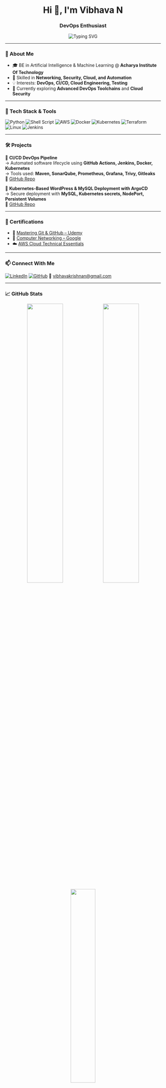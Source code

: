 <h1 align="center">Hi 👋, I'm Vibhava N</h1>
<h3 align="center"> DevOps Enthusiast</h3>

<p align="center">
<img src="https://readme-typing-svg.demolab.com?font=Fira+Code&size=22&pause=1000&center=true&vCenter=true&width=600&lines=Cloud+%7C+Networking+%7C+Shell+%7C+Automation;Python+%7C+Kubernetes+%7C+AWS+%7C+Docker" alt="Typing SVG" />
</p>

---

### 🚀 About Me

- 🎓 BE in Artificial Intelligence & Machine Learning @ **Acharya Institute Of Technology**
- 🔧 Skilled in **Networking, Security, Cloud, and Automation**
- 💡 Interests: **DevOps, CI/CD, Cloud Engineering, Testing**
- 🌱 Currently exploring **Advanced DevOps Toolchains** and **Cloud Security**


---

### 🧰 Tech Stack & Tools

![Python](https://img.shields.io/badge/Python-3776AB?style=for-the-badge&logo=python&logoColor=white)
![Shell Script](https://img.shields.io/badge/Shell-Bash-121011?style=for-the-badge&logo=gnu-bash&logoColor=white)
![AWS](https://img.shields.io/badge/AWS-FF9900?style=for-the-badge&logo=amazonaws&logoColor=white)
![Docker](https://img.shields.io/badge/Docker-2496ED?style=for-the-badge&logo=docker&logoColor=white)
![Kubernetes](https://img.shields.io/badge/Kubernetes-326CE5?style=for-the-badge&logo=kubernetes&logoColor=white)
![Terraform](https://img.shields.io/badge/Terraform-623CE4?style=for-the-badge&logo=terraform&logoColor=white)
![Linux](https://img.shields.io/badge/Linux-FCC624?style=for-the-badge&logo=linux&logoColor=black)
![Jenkins](https://img.shields.io/badge/Jenkins-D24939?style=for-the-badge&logo=jenkins&logoColor=white)

---

### 🛠️ Projects

🔹 **CI/CD DevOps Pipeline**  
→ Automated software lifecycle using **GitHub Actions, Jenkins, Docker, Kubernetes**  
→ Tools used: **Maven, SonarQube, Prometheus, Grafana, Trivy, Gitleaks**  
🔗 [GitHub Repo](https://github.com/nightsky213/cicd-project.git)

🔹 **Kubernetes-Based WordPress \& MySQL Deployment with ArgoCD**  
→ Secure deployment with **MySQL, Kubernetes secrets, NodePort, Persistent Volumes**  
🔗 [GitHub Repo](https://github.com/nightsky213/Devops.git)

---

### 🏅 Certifications

- 📘 [Mastering Git & GitHub – Udemy](https://www.udemy.com/certificate/UC-567d6882-d379-45fb-b46f-1ff7187fe931/)
- 📡 [Computer Networking – Google](https://coursera.org/verify/DWWQLY83SCQH)
- ☁️ [AWS Cloud Technical Essentials](https://coursera.org/verify/CI65JSPT1LZI)

---

### 📫 Connect With Me

[![LinkedIn](https://img.shields.io/badge/LinkedIn-blue?style=flat&logo=linkedin&labelColor=blue)](https://linkedin.com/in/vibhava-n-744892283)
[![GitHub](https://img.shields.io/badge/GitHub-100000?style=flat&logo=github&logoColor=white)](https://github.com/nightsky213)
📧 vibhavakrishnan@gmail.com  

---

### 📈 GitHub Stats

<p align="center">
  <img src="https://github-readme-stats.vercel.app/api?username=nightsky213&show_icons=true&theme=radical" width="48%" />
  <img src="https://github-readme-streak-stats.herokuapp.com/?user=nightsky213&theme=radical" width="48%" />
</p>

<p align="center">
  <img src="https://github-readme-stats.vercel.app/api/top-langs/?username=nightsky213&layout=compact&theme=radical" width="40%" />
</p>

---

